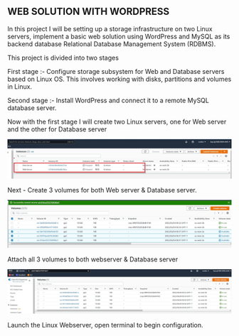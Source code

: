 ## WEB SOLUTION WITH WORDPRESS

In this project I will be setting up a storage infrastructure on two Linux servers, implement a basic web solution using WordPress and MySQL as its backend database Relational Database Management System (RDBMS).

This project is divided into two stages

First stage :- Configure storage subsystem for Web and Database servers based on Linux OS. This involves working with disks, partitions and volumes in Linux.

Second stage :- Install WordPress and connect it to a remote MySQL database server.

Now with the first stage I will create two Linux servers, one for Web server and the other for Database server

![alt text](./Images/Servers.JPG)

Next - Create 3 volumes for both Web server & Database server.

![alt text](./Images/create%203%20volumes%202.JPG)

Attach all 3 volumes to both webserver & Database server

![alt text](./Images/all%20attched%20volumes%202c.JPG)

Launch the Linux Webserver, open terminal to begin configuration.  